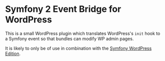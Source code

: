 # Symfony 2 Event Bridge for WordPress

This is a small WordPress plugin which translates WordPress's `init` hook to a Symfony event so that bundles 
can modify WP admin pages.

It is likely to only be of use in combination with the 
[Symfony WordPress Edition](https://github.com/outlandishideas/symfony-wordpress-edition).
